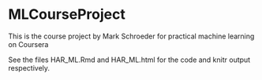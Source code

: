 # MLCourseProject
This is the course project by Mark Schroeder for practical machine learning on Coursera

See the files HAR_ML.Rmd and HAR_ML.html for the code and knitr output respectively.

